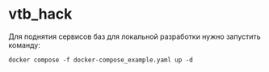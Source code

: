 # vtb_hack

Для поднятия сервисов баз для локальной разработки нужно запустить команду:
```
docker compose -f docker-compose_example.yaml up -d
```

